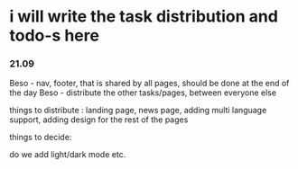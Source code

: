 # i will write the task distribution and todo-s here

### 21.09

Beso - nav, footer, that is shared by all pages, should be done at the end of the day
Beso - distribute the other tasks/pages, between everyone else

things to distribute :
landing page,
news page,
adding multi language support,
adding design for the rest of the pages

things to decide:

do we add light/dark mode
etc.
